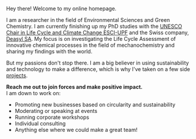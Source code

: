 Hey there! Welcome to my online homepage.

I am a researcher in the field of Environmental Sciences and Green Chemistry. I am currently finishing up my PhD studies with the [UNESCO Chair in Life Cycle and Climate Change ESCI-UPF](https://www.esci.upf.edu/en/unesco-chair-in-life-cycle-and-climate-change/catedra-introduction) and the Swiss company, [Deasyl SA](https://deasyl.com/). My focus is on investigating the Life Cycle Assessment of innovative chemical processes in the field of mechanochemistry and sharing my findings with the world.

But my passions don't stop there. I am a big believer in using sustainability and technology to make a difference, which is why I've taken on a few side <a href="/projects/">projects</a>.

<strong> Reach me out to join forces and make positive impact. </strong> <br>
I am down to work on:
- Promoting new businesses based on circularity and sustainability
- Moderating or speaking at events
- Running corporate workshops
- Individual consulting
- Anything else where we could make a great team!
